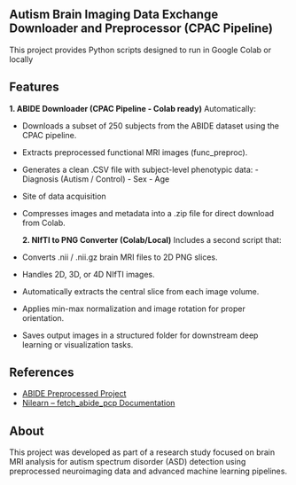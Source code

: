 ## **Autism Brain Imaging Data Exchange Downloader and Preprocessor (CPAC Pipeline)**

This project provides Python scripts designed to run in Google Colab or locally

## Features
 **1. ABIDE Downloader (CPAC Pipeline - Colab ready)**
Automatically:
- Downloads a subset of 250 subjects from the ABIDE dataset using the CPAC pipeline.
- Extracts preprocessed functional MRI images (func_preproc).
- Generates a clean .CSV file with subject-level phenotypic data:
      - Diagnosis (Autism / Control)
      - Sex
      - Age
- Site of data acquisition
- Compresses images and metadata into a .zip file for direct download from Colab.

  **2. NIfTI to PNG Converter (Colab/Local)**
Includes a second script that:
- Converts .nii / .nii.gz brain MRI files to 2D PNG slices.
- Handles 2D, 3D, or 4D NIfTI images.
- Automatically extracts the central slice from each image volume.
- Applies min-max normalization and image rotation for proper orientation.
- Saves output images in a structured folder for downstream deep learning or visualization tasks.



## References
- [ABIDE Preprocessed Project](http://preprocessed-connectomes-project.org/abide/)
- [Nilearn – fetch_abide_pcp Documentation](https://nilearn.github.io/stable/modules/generated/nilearn.datasets.fetch_abide_pcp.html)

## About
This project was developed as part of a research study focused on brain MRI analysis for autism spectrum disorder (ASD) detection using preprocessed neuroimaging data and advanced machine learning pipelines.
